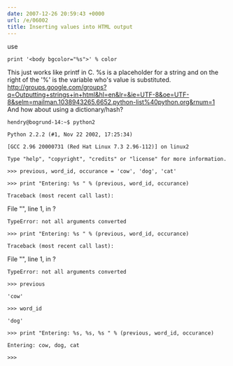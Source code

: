 ```yaml
---
date: 2007-12-26 20:59:43 +0000
url: /e/06002
title: Inserting values into HTML output
---
```


use

	print '<body bgcolor="%s">' % color
This just works like printf in C. %s is a placeholder for a string and
on the right of the '%' is the variable who's value is substituted.
http://groups.google.com/groups?q=Outputting+strings+in+html&hl=en&lr=&ie=UTF-8&oe=UTF-8&selm=mailman.1038943265.6652.python-list%40python.org&rnum=1
And how about using a dictionary/hash?

	hendry@bogrund-14:~$ python2

	Python 2.2.2 (#1, Nov 22 2002, 17:25:34)

	[GCC 2.96 20000731 (Red Hat Linux 7.3 2.96-112)] on linux2

	Type "help", "copyright", "credits" or "license" for more information.

	>>> previous, word_id, occurance = 'cow', 'dog', 'cat'

	>>> print "Entering: %s " % (previous, word_id, occurance)

	Traceback (most recent call last):
   File "<stdin>", line 1, in ?

	TypeError: not all arguments converted

	>>> print "Entering: %s " % (previous, word_id, occurance)

	Traceback (most recent call last):
   File "<stdin>", line 1, in ?

	TypeError: not all arguments converted

	>>> previous

	'cow'

	>>> word_id

	'dog'

	>>> print "Entering: %s, %s, %s " % (previous, word_id, occurance)

	Entering: cow, dog, cat

	>>>
